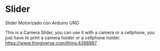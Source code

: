 # Slider
Slider Motorizado con Arduino UNO

This is a Camera Slider, you can use it with a camera or a cellphone, you just have to print a camera holder or a cellphone holder.
https://www.thingiverse.com/thing:4268987

